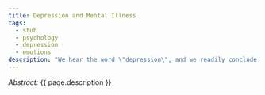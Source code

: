 ```yaml
---
title: Depression and Mental Illness
tags:
  - stub
  - psychology
  - depression
  - emotions
description: "We hear the word \"depression\", and we readily conclude we're talking about a mental illness or disease. While it <i>may</i>, in some cases, manifest as a pathology, I think that many times, it is just a natural part of human life and experience."
---
```


_Abstract:_ {{ page.description }}
